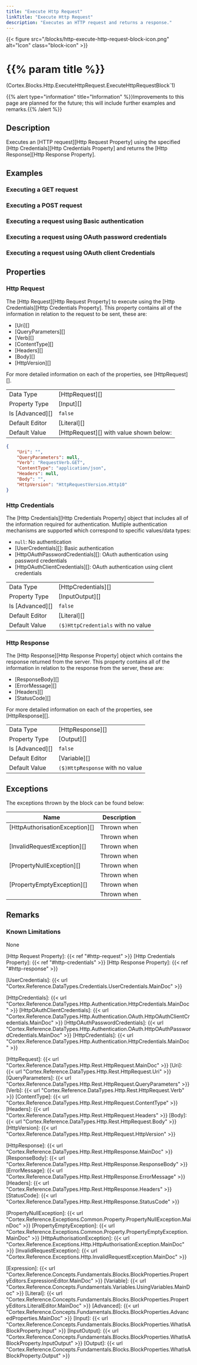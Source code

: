 ```yaml
---
title: "Execute Http Request"
linkTitle: "Execute Http Request"
description: "Executes an HTTP request and returns a response."
---
```


{{< figure src="/blocks/http-execute-http-request-block-icon.png" alt="Icon" class="block-icon" >}}

# {{% param title %}}

<p class="namespace">(Cortex.Blocks.Http.ExecuteHttpRequest.ExecuteHttpRequestBlock`1)</p>

{{% alert type="information" title="Information" %}}Improvements to this page are planned for the future; this will include further examples and remarks.{{% /alert %}}

## Description

Executes an [HTTP request][Http Request Property] using the specified [Http Credentials][Http Credentials Property] and returns the [Http Response][Http Response Property].

## Examples

### Executing a GET request

### Executing a POST request

### Executing a request using Basic authentication

### Executing a request using OAuth password credentials

### Executing a request using OAuth client Credentials

## Properties

### Http Request

The [Http Request][Http Request Property] to execute using the [Http Credentials][Http Credentials Property]. This property contains all of the information in relation to the request to be sent, these are:

- [Uri][]
- [QueryParameters][]
- [Verb][]
- [ContentType][]
- [Headers][]
- [Body][]
- [HttpVersion][]

For more detailed information on each of the properties, see [HttpRequest][].

|||
|----------|----------|
| Data Type | [HttpRequest][] |
| Property Type | [Input][] |
| Is [Advanced][] | `false` |
| Default Editor | [Literal][] |
| Default Value | [HttpRequest][] with value shown below: |

```json
{
    "Uri": "",
    "QueryParameters": null,
    "Verb": "RequestVerb.GET",
    "ContentType": "application/json",
    "Headers": null,
    "Body": "",
    "HttpVersion": "HttpRequestVersion.Http10"
}
```

### Http Credentials

The [Http Credentials][Http Credentials Property] object that includes all of the information required for authentication. Mutliple authentication mechanisms are supported which correspond to specific values/data types:

- `null`: No authentication
- [UserCredentials][]: Basic authentication
- [HttpOAuthPasswordCredentials][]: OAuth authentication using password credentials
- [HttpOAuthClientCredentials][]: OAuth authentication using client credentials

|||
|----------|----------|
| Data Type | [HttpCredentials][] |
| Property Type | [InputOutput][] |
| Is [Advanced][] | `false` |
| Default Editor | [Literal][] |
| Default Value | `($)HttpCredentials` with no value |

### Http Response

The [Http Response][Http Response Property] object which contains the response returned from the server. This property contains all of the information in relation to the response from the server, these are:

- [ResponseBody][]
- [ErrorMessage][]
- [Headers][]
- [StatusCode][]

For more detailed information on each of the properties, see [HttpResponse][].

|||
|----------|----------|
| Data Type | [HttpResponse][] |
| Property Type | [Output][] |
| Is [Advanced][] | `false` |
| Default Editor | [Variable][] |
| Default Value | `($)HttpResponse` with no value |

## Exceptions

The exceptions thrown by the block can be found below:

| Name                                 | Description |
|--------------------------------------|-------------|
| [HttpAuthorisationException][] | Thrown when |
| | Thrown when |
| [InvalidRequestException][] | Thrown when |
| | Thrown when |
| [PropertyNullException][] | Thrown when |
| | Thrown when |
| [PropertyEmptyException][] | Thrown when |
| | Thrown when |

## Remarks

### Known Limitations

None

[Http Request Property]: {{< ref "#http-request" >}}
[Http Credentials Property]: {{< ref "#http-credentials" >}}
[Http Response Property]: {{< ref "#http-response" >}}

[UserCredentials]: {{< url "Cortex.Reference.DataTypes.Credentials.UserCredentials.MainDoc" >}}

[HttpCredentials]: {{< url "Cortex.Reference.DataTypes.Http.Authentication.HttpCredentials.MainDoc" >}}
[HttpOAuthClientCredentials]: {{< url "Cortex.Reference.DataTypes.Http.Authentication.OAuth.HttpOAuthClientCredentials.MainDoc" >}}
[HttpOAuthPasswordCredentials]: {{< url "Cortex.Reference.DataTypes.Http.Authentication.OAuth.HttpOAuthPasswordCredentials.MainDoc" >}}
[HttpCredentials]: {{< url "Cortex.Reference.DataTypes.Http.Authentication.HttpCredentials.MainDoc" >}}

[HttpRequest]: {{< url "Cortex.Reference.DataTypes.Http.Rest.HttpRequest.MainDoc" >}}
[Uri]: {{< url "Cortex.Reference.DataTypes.Http.Rest.HttpRequest.Uri" >}}
[QueryParameters]: {{< url "Cortex.Reference.DataTypes.Http.Rest.HttpRequest.QueryParameters" >}}
[Verb]: {{< url "Cortex.Reference.DataTypes.Http.Rest.HttpRequest.Verb" >}}
[ContentType]: {{< url "Cortex.Reference.DataTypes.Http.Rest.HttpRequest.ContentType" >}}
[Headers]: {{< url "Cortex.Reference.DataTypes.Http.Rest.HttpRequest.Headers" >}}
[Body]: {{< url "Cortex.Reference.DataTypes.Http.Rest.HttpRequest.Body" >}}
[HttpVersion]: {{< url "Cortex.Reference.DataTypes.Http.Rest.HttpRequest.HttpVersion" >}}

[HttpResponse]: {{< url "Cortex.Reference.DataTypes.Http.Rest.HttpResponse.MainDoc" >}}
[ResponseBody]: {{< url "Cortex.Reference.DataTypes.Http.Rest.HttpResponse.ResponseBody" >}}
[ErrorMessage]: {{< url "Cortex.Reference.DataTypes.Http.Rest.HttpResponse.ErrorMessage" >}}
[Headers]: {{< url "Cortex.Reference.DataTypes.Http.Rest.HttpResponse.Headers" >}}
[StatusCode]: {{< url "Cortex.Reference.DataTypes.Http.Rest.HttpResponse.StatusCode" >}}

[PropertyNullException]: {{< url "Cortex.Reference.Exceptions.Common.Property.PropertyNullException.MainDoc" >}}
[PropertyEmptyException]: {{< url "Cortex.Reference.Exceptions.Common.Property.PropertyEmptyException.MainDoc" >}}
[HttpAuthorisationException]: {{< url "Cortex.Reference.Exceptions.Http.HttpAuthorisationException.MainDoc" >}}
[InvalidRequestException]: {{< url "Cortex.Reference.Exceptions.Http.InvalidRequestException.MainDoc" >}}

[Expression]: {{< url "Cortex.Reference.Concepts.Fundamentals.Blocks.BlockProperties.PropertyEditors.ExpressionEditor.MainDoc" >}}
[Variable]: {{< url "Cortex.Reference.Concepts.Fundamentals.Variables.UsingVariables.MainDoc" >}}
[Literal]: {{< url "Cortex.Reference.Concepts.Fundamentals.Blocks.BlockProperties.PropertyEditors.LiteralEditor.MainDoc" >}}
[Advanced]: {{< url "Cortex.Reference.Concepts.Fundamentals.Blocks.BlockProperties.AdvancedProperties.MainDoc" >}}
[Input]: {{< url "Cortex.Reference.Concepts.Fundamentals.Blocks.BlockProperties.WhatIsABlockProperty.Input" >}}
[InputOutput]: {{< url "Cortex.Reference.Concepts.Fundamentals.Blocks.BlockProperties.WhatIsABlockProperty.InputOutput" >}}
[Output]: {{< url "Cortex.Reference.Concepts.Fundamentals.Blocks.BlockProperties.WhatIsABlockProperty.Output" >}}
